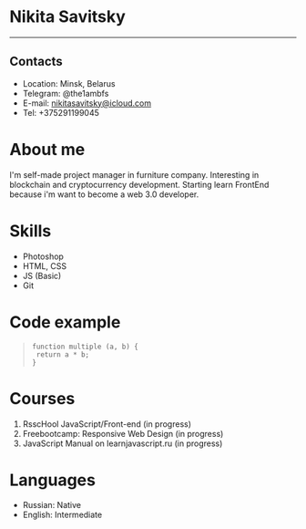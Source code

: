 # **Nikita Savitsky**
------
## **Contacts**
- Location: Minsk, Belarus
- Telegram: @the1ambfs
- E-mail: nikitasavitsky@icloud.com
- Tel: +375291199045
# **About me**
I'm self-made project manager in furniture company.
Interesting in blockchain and cryptocurrency development.
Starting learn FrontEnd because i'm want to become a web 3.0 developer.
# **Skills**
- Photoshop
- HTML, CSS
- JS (Basic)
- Git
# **Code example**
> ```
> function multiple (a, b) {
>  return a * b;
>} 
> ```
# **Courses**
1. RsscHool JavaScript/Front-end (in progress)
2. Freebootcamp: Responsive Web Design (in progress)
3. JavaScript Manual on learnjavascript.ru (in progress)
# **Languages**
- Russian: Native
- English: Intermediate 
